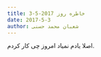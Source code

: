 ```yaml
---
title: خاطره روز 2017-5-3
date: 2017-5-3
author: شعبان محمد حسنی
---
```


اصلا یادم نمیاد امروز چی کار کردم.